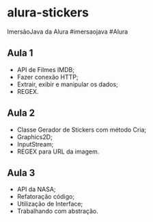 # alura-stickers
 ImersãoJava da Alura #imersaojava #Alura

## Aula 1
* API de Filmes IMDB;
* Fazer conexão HTTP;
* Extrair, exibir e manipular os dados;
* REGEX.

## Aula 2
* Classe Gerador de Stickers com método Cria;
* Graphics2D;
* InputStream;
* REGEX para URL da imagem.

## Aula 3
* API da NASA;
* Refatoração código;
* Utilização de Interface;
* Trabalhando com abstração.
